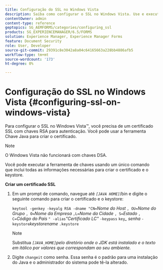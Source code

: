 ```yaml
---
title: Configuração do SSL no Windows Vista
description: Saiba como configurar o SSL no Windows Vista. Use e execute a Java Keytool para gerar o certificado SSL com chaves RSA para autenticação.
contentOwner: admin
content-type: reference
geptopics: SG_AEMFORMS/categories/configuring_ssl
products: SG_EXPERIENCEMANAGER/6.5/FORMS
solution: Experience Manager, Experience Manager Forms
feature: Document Security
role: User, Developer
source-git-commit: 29391c8e3042a8a04c64165663a228bb4886afb5
workflow-type: tm+mt
source-wordcount: '173'
ht-degree: 0%

---
```


# Configuração do SSL no Windows Vista {#configuring-ssl-on-windows-vista}

Para configurar o SSL no Windows Vista™, você precisa de um certificado SSL com chaves RSA para autenticação. Você pode usar a ferramenta Chave Java para criar o certificado.

>[!NOTE]
>
>O Windows Vista não funcionará com chaves DSA.

Você pode executar a ferramenta de chaves usando um único comando que inclui todas as informações necessárias para criar o certificado e o keystore.

**Criar um certificado SSL**

1. Em um prompt de comando, navegue até *`[JAVA HOME]`*/bin e digite o seguinte comando para criar o certificado e o keystore:

   `keytool -genkey -keyalg RSA -dname "CN=`*Nome do Host* `, OU=`*Nome do Grupo* `, O=`*Nome da Empresa* `,L=`*Nome da Cidade* `, S=`*Estado* `, C=`*Código do País* `" -alias`*&quot;Certificado LC&quot;* `-keypass` `key`*_* *senha* `-keystore`*keystorename* `.keystore`

   >[!NOTE]
   >
   >Substitua *`[JAVA_HOME]`pelo diretório onde o JDK está instalado e o texto em itálico por valores que correspondam ao seu ambiente.*

1. Digite `changeit` como senha. Essa senha é o padrão para uma instalação do Java e o administrador do sistema pode tê-la alterado.
